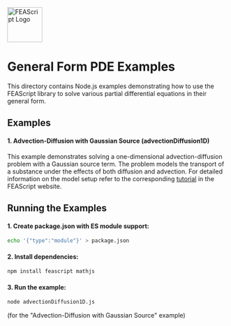 <img src="https://feascript.github.io/FEAScript-website/assets/feascript-logo.png" width="80" alt="FEAScript Logo">

# General Form PDE Examples

This directory contains Node.js examples demonstrating how to use the FEAScript library to solve various partial differential equations in their general form.

## Examples

#### 1. Advection-Diffusion with Gaussian Source (advectionDiffusion1D)

This example demonstrates solving a one-dimensional advection-diffusion problem with a Gaussian source term. The problem models the transport of a substance under the effects of both diffusion and advection. For detailed information on the model setup refer to the corresponding [tutorial](https://feascript.com/tutorials/advection-diffusion-1d.html) in the FEAScript website.

## Running the Examples

#### 1. Create package.json with ES module support:

```bash
echo '{"type":"module"}' > package.json
```

#### 2. Install dependencies:

```bash
npm install feascript mathjs
```

#### 3. Run the example:

```bash
node advectionDiffusion1D.js
```

(for the "Advection-Diffusion with Gaussian Source" example)
